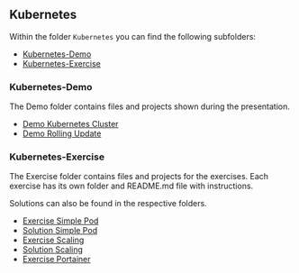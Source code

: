 ## Kubernetes

Within the folder `Kubernetes` you can find the following subfolders:

- [Kubernetes-Demo](Kubernetes-Demo)
- [Kubernetes-Exercise](Kubernetes-Exercise)

### Kubernetes-Demo

The Demo folder contains files and projects shown during the presentation.

- [Demo Kubernetes Cluster](Kubernetes-Demo/Demo-Kubernetes-Cluster/)
- [Demo Rolling Update](Kubernetes-Demo/Demo-RollingUpdate/)

### Kubernetes-Exercise

The Exercise folder contains files and projects for the exercises. Each exercise has its own folder and README.md file with instructions.

Solutions can also be found in the respective folders.

- [Exercise Simple Pod](Kubernetes-Exercise/Exercise-Simple-Pod/)
- [Solution Simple Pod](Kubernetes-Exercise/Solution-Simple-Pod/)
- [Exercise Scaling](Kubernetes-Exercise/Exercise-Scaling/)
- [Solution Scaling](Kubernetes-Exercise/Solution-Scaling/)
- [Exercise Portainer](Kubernetes-Exercise/Exercise-Portainer/)
